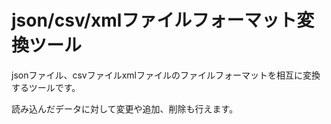 # json/csv/xmlファイルフォーマット変換ツール

jsonファイル、csvファイルxmlファイルのファイルフォーマットを相互に変換するツールです。

読み込んだデータに対して変更や追加、削除も行えます。

